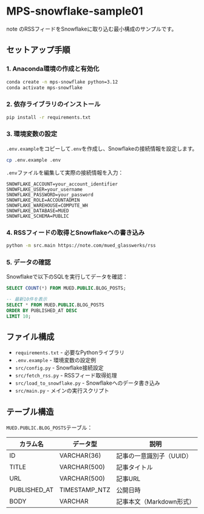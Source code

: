# MPS-snowflake-sample01

note のRSSフィードをSnowflakeに取り込む最小構成のサンプルです。

## セットアップ手順

### 1. Anaconda環境の作成と有効化

```bash
conda create -n mps-snowflake python=3.12
conda activate mps-snowflake
```

### 2. 依存ライブラリのインストール

```bash
pip install -r requirements.txt
```

### 3. 環境変数の設定

`.env.example`をコピーして`.env`を作成し、Snowflakeの接続情報を設定します。

```bash
cp .env.example .env
```

`.env`ファイルを編集して実際の接続情報を入力：

```
SNOWFLAKE_ACCOUNT=your_account_identifier
SNOWFLAKE_USER=your_username
SNOWFLAKE_PASSWORD=your_password
SNOWFLAKE_ROLE=ACCOUNTADMIN
SNOWFLAKE_WAREHOUSE=COMPUTE_WH
SNOWFLAKE_DATABASE=MUED
SNOWFLAKE_SCHEMA=PUBLIC
```

### 4. RSSフィードの取得とSnowflakeへの書き込み

```bash
python -m src.main https://note.com/mued_glasswerks/rss
```

### 5. データの確認

Snowflakeで以下のSQLを実行してデータを確認：

```sql
SELECT COUNT(*) FROM MUED.PUBLIC.BLOG_POSTS;

-- 最新10件を表示
SELECT * FROM MUED.PUBLIC.BLOG_POSTS 
ORDER BY PUBLISHED_AT DESC 
LIMIT 10;
```

## ファイル構成

- `requirements.txt` - 必要なPythonライブラリ
- `.env.example` - 環境変数の設定例
- `src/config.py` - Snowflake接続設定
- `src/fetch_rss.py` - RSSフィード取得処理
- `src/load_to_snowflake.py` - Snowflakeへのデータ書き込み
- `src/main.py` - メインの実行スクリプト

## テーブル構造

`MUED.PUBLIC.BLOG_POSTS`テーブル：

| カラム名 | データ型 | 説明 |
|---------|---------|------|
| ID | VARCHAR(36) | 記事の一意識別子（UUID） |
| TITLE | VARCHAR(500) | 記事タイトル |
| URL | VARCHAR(500) | 記事URL |
| PUBLISHED_AT | TIMESTAMP_NTZ | 公開日時 |
| BODY | VARCHAR | 記事本文（Markdown形式） |